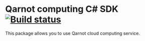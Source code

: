 # Qarnot computing C# SDK [![Build status](https://ci.appveyor.com/api/projects/status/pl5j147jmkc6fbor?svg=true)](https://ci.appveyor.com/project/qarnot/qarnot-sdk-csharp)

This package allows you to use Qarnot cloud computing service.
